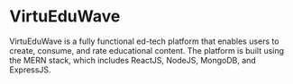 # VirtuEduWave
VirtuEduWave is a fully functional ed-tech platform that enables users to create, consume, and rate educational content. The platform is built using the MERN stack, which includes ReactJS, NodeJS, MongoDB, and ExpressJS.
